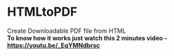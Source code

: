 # HTMLtoPDF
Create Downloadable PDF file from HTML<br/> 
<b>To know how it works just watch this 2 minutes video - https://youtu.be/_EqYMNdbrsc</b>
